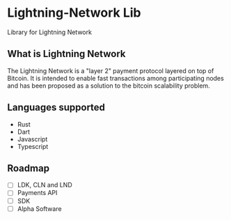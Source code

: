 # Lightning-Network Lib

Library for Lightning Network

## What is Lightning Network

The Lightning Network is a "layer 2" payment protocol layered on top of Bitcoin. It is intended to enable fast transactions among participating nodes and has been proposed as a solution to the bitcoin scalability problem.

## Languages supported

- Rust
- Dart
- Javascript
- Typescript


## Roadmap

- [ ] LDK, CLN and LND
- [ ] Payments API
- [ ] SDK
- [ ] Alpha Software
